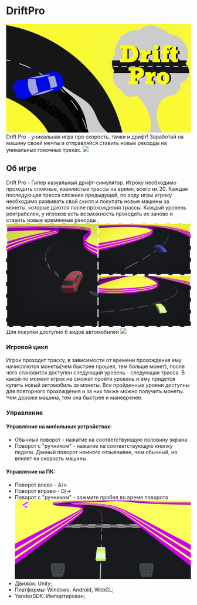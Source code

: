 # DriftPro
![](Images/PreVDriftPro.png)
Drift Pro - уникальная игра про скорость, тачки и дрифт! Заработай на машину своей мечты и отправляйся ставить новые рекорды на уникальных гоночных треках.
![](Images/PromoVideo.gif)
## Об игре
Drift Pro - Гипер казуальный дрифт-симулятор. Игроку необходимо проходить сложные, извилистые трассы на время, всего их 20. Каждая последующая трасса сложнее предыдущей, по ходу игры игроку необходимо развивать свой скилл и покупать новые машины за монеты, которые даются после прохождения трассы. Каждый уровень реиграбелен, у игроков есть возможность проходить их заново и ставить новые временные рекорды.
![](Images/PromoScreens.jpg)
Для покупки доступно 6 видов автомобилей
![](Images/СarPull.jpg)
### Игровой цикл
Игрок проходит трассу, в зависимости от времени прохождения ему начисляются монеты(чем быстрее прошел, тем больше монет), после чего становится доступен следующий уровень - следующая трасса. В какой-то момент игрок не сможет пройти уровень и ему придется купить новый автомобиль за монеты. Все пройденные уровни доступны для повторного прохождения и за них также можно получить монеты.   Чем дороже машина, тем она быстрее и маневренее.
### Управление
#### Управление на мобильных устройствах:
+ Обычный поворот - нажатие на соответствующую половину экрана
+ Поворот с "ручником" - нажатие на соответствующую кнопку педали. Данный поворот намного отзывчивее, чем обычный, но влияет на скорость машины.
#### Управление на ПК:
+ Поворот влево - A/←
+ Поворот вправо - D/→
+ Поворот с "ручником" - зажмите пробел во время поворота
![](Images/SceneScreen.jpg)
+ Движок: Unity;
+ Платформы: Windows, Android, WebGL;
+ YandexSDK: Импортирован;


